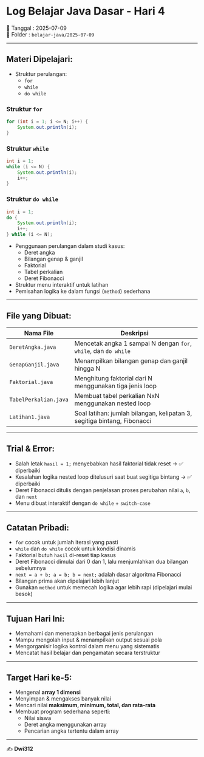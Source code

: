 # Log Belajar Java Dasar - Hari 4
📅 Tanggal : 2025-07-09  
📁 Folder : `belajar-java/2025-07-09`

---

## Materi Dipelajari:
- Struktur perulangan:
  - `for`
  - `while`
  - `do while`

### Struktur `for`
```java
for (int i = 1; i <= N; i++) {
    System.out.println(i);
}
```

### Struktur `while`
```java
int i = 1;
while (i <= N) {
    System.out.println(i);
    i++;
}
```

### Struktur `do while`
```java
int i = 1;
do {
    System.out.println(i);
    i++;
} while (i <= N);
```

- Penggunaan perulangan dalam studi kasus:
  - Deret angka
  - Bilangan genap & ganjil
  - Faktorial
  - Tabel perkalian
  - Deret Fibonacci
- Struktur menu interaktif untuk latihan
- Pemisahan logika ke dalam fungsi (`method`) sederhana

---

## File yang Dibuat:
| Nama File             | Deskripsi                                                                 |
|-----------------------|---------------------------------------------------------------------------|
| `DeretAngka.java`     | Mencetak angka 1 sampai N dengan `for`, `while`, dan `do while`           |
| `GenapGanjil.java`    | Menampilkan bilangan genap dan ganjil hingga N                            |
| `Faktorial.java`      | Menghitung faktorial dari N menggunakan tiga jenis loop                   |
| `TabelPerkalian.java` | Membuat tabel perkalian NxN menggunakan nested loop                       |
| `Latihan1.java`       | Soal latihan: jumlah bilangan, kelipatan 3, segitiga bintang, Fibonacci   |

---

## Trial & Error:
- Salah letak `hasil = 1;` menyebabkan hasil faktorial tidak reset → ✅ diperbaiki
- Kesalahan logika nested loop ditelusuri saat buat segitiga bintang → ✅ diperbaiki
- Deret Fibonacci ditulis dengan penjelasan proses perubahan nilai `a`, `b`, dan `next`
- Menu dibuat interaktif dengan `do while` + `switch-case`

---

## Catatan Pribadi:
- `for` cocok untuk jumlah iterasi yang pasti
- `while` dan `do while` cocok untuk kondisi dinamis
- Faktorial butuh `hasil` di-reset tiap kasus
- Deret Fibonacci dimulai dari 0 dan 1, lalu menjumlahkan dua bilangan sebelumnya
- `next = a + b; a = b; b = next;` adalah dasar algoritma Fibonacci
- Bilangan prima akan dipelajari lebih lanjut
- Gunakan `method` untuk memecah logika agar lebih rapi (dipelajari mulai besok)

---

## Tujuan Hari Ini:
- Memahami dan menerapkan berbagai jenis perulangan
- Mampu mengolah input & menampilkan output sesuai pola
- Mengorganisir logika kontrol dalam menu yang sistematis
- Mencatat hasil belajar dan pengamatan secara terstruktur

---

## Target Hari ke-5:
- Mengenal **array 1 dimensi**
- Menyimpan & mengakses banyak nilai
- Mencari nilai **maksimum, minimum, total, dan rata-rata**
- Membuat program sederhana seperti:
  - Nilai siswa
  - Deret angka menggunakan array
  - Pencarian angka tertentu dalam array

---

✍️ **Dwi312**
